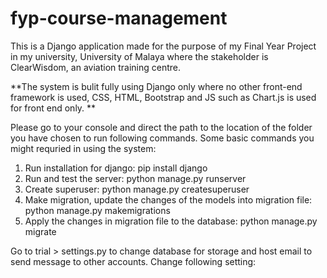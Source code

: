 # fyp-course-management
This is a Django application made for the purpose of my Final Year Project in my university, 
University of Malaya where the stakeholder is ClearWisdom, an aviation training centre.

**The system is bulit fully using Django only where no other front-end framework is used, CSS, HTML, Bootstrap and JS such as Chart.js is used for front end only. **

Please go to your console and direct the path to the location of the folder you have chosen to run following commands.
Some basic commands you might requried in using the system:
1. Run installation for django: pip install django
2. Run and test the server: python manage.py runserver
3. Create superuser: python manage.py createsuperuser
4. Make migration, update the changes of the models into migration file: python manage.py makemigrations
5. Apply the changes in migration file to the database: python manage.py migrate

Go to trial > settings.py to change database for storage and host email to send message to other accounts.
Change following setting:
